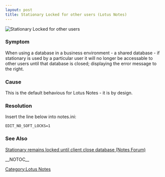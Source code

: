 ```yaml
---
layout: post 
title: Stationary Locked for other users (Lotus Notes)
---
```


![Stationary Locked for other
users](Stationarylocked_LotusNotes.JPG "Stationary Locked for other users")

### Symptom

When using a database in a business environment - a shared database - if
stationary is used by a particular user it will no longer be accessable
to other users until that database is closed; displaying the error
message to the right.

### Cause

This is the default behavious for Lotus Notes - it is by design.

### Resolution

Insert the line below into notes.ini:

    EDIT_NO_SOFT_LOCKS=1

### See Also

[Stationary remains locked until client close database (Notes
Forum)](http://www-1.ibm.com/support/docview.wss?rs=475&context=SSKTWP&context=SSKTMJ&q1=stationary+locked&uid=swg1LO08853&loc=en_US&cs=utf-8&lang=en)

\_\_NOTOC\_\_

[Category:Lotus Notes](Category:Lotus_Notes "wikilink")
